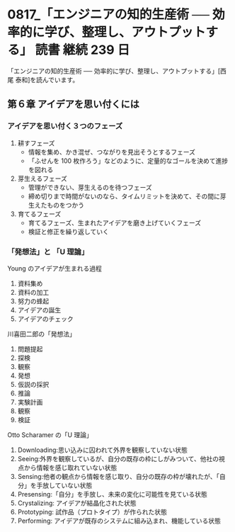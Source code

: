 # 0817\_「エンジニアの知的生産術 ── 効率的に学び、整理し、アウトプットする」 読書 継続 239 日

「エンジニアの知的生産術 ── 効率的に学び、整理し、アウトプットする」[西尾 泰和]を読んでいます。

## 第６章 アイデアを思い付くには

### アイデアを思い付く３つのフェーズ

1. 耕すフェーズ
   - 情報を集め、かき混ぜ、つながりを見出そうとするフェーズ
   - 「ふせんを 100 枚作ろう」などのように、定量的なゴールを決めて進捗を図れる
2. 芽生えるフェーズ
   - 管理ができない、芽生えるのを待つフェーズ
   - 締め切りまで時間がないのなら、タイムリミットを決めて、その間に芽生えたものをつかう
3. 育てるフェーズ
   - 育てるフェーズ、生まれたアイデアを磨き上げていくフェーズ
   - 検証と修正を繰り返していく

### 「発想法」と 「U 理論」

Young のアイデアが生まれる過程

1. 資料集め
2. 資料の加工
3. 努力の蜂起
4. アイデアの誕生
5. アイデアのチェック

川喜田二郎の「発想法」

1. 問題提起
2. 探検
3. 観察
4. 発想
5. 仮説の採択
6. 推論
7. 実験計画
8. 観察
9. 検証

Otto Scharamer の「U 理論」

1. Downloading:思い込みに囚われて外界を観察していない状態
2. Seeing:外界を観察しているが、自分の既存の枠にしがみついて、他社の視点から情報を感じ取れていない状態
3. Sensing:他者の観点から情報を感じ取り、自分の既存の枠が壊れたが、「自分」を手放していない状態
4. Presensing:「自分」を手放し、未来の変化に可能性を見ている状態
5. Crystalizing: アイデアが結晶化された状態
6. Prototyping: 試作品（プロトタイプ）が作られた状態
7. Performing: アイデアが既存のシステムに組み込まれ、機能している状態
